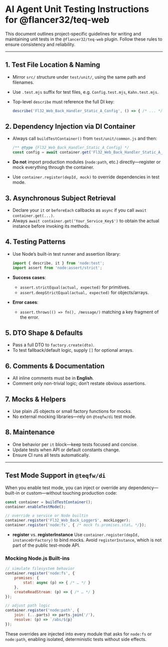 # AI Agent Unit Testing Instructions for @flancer32/teq-web

This document outlines project-specific guidelines for writing and maintaining unit tests in the `@flancer32/teq-web` plugin. Follow these rules to ensure consistency and reliability.

---

## 1. Test File Location & Naming

* Mirror `src/` structure under `test/unit/`, using the same path and filenames.
* Use `.test.mjs` suffix for test files, e.g. `Config.test.mjs`, `Kahn.test.mjs`.
* Top-level `describe` must reference the full DI key:

  ```js
  describe('Fl32_Web_Back_Handler_Static_A_Config', () => { /* ... */ });
  ```

## 2. Dependency Injection via DI Container

* Always call `buildTestContainer()` from `test/unit/common.js` and then:

  ```js
  /** @type {Fl32_Web_Back_Handler_Static_A_Config} */
  const config = await container.get('Fl32_Web_Back_Handler_Static_A_Config$');
  ```
* **Do not** import production modules (`node:path`, etc.) directly—register or mock everything through the container.
* Use `container.register(depId, mock)` to override dependencies in test mode.

## 3. Asynchronous Subject Retrieval

* Declare your `it` or `beforeEach` callbacks as `async` if you call `await container.get(...)`.
* Always `await container.get('Your_Service_Key$')` to obtain the actual instance before invoking its methods.

## 4. Testing Patterns

* Use Node’s built-in test runner and assertion library:

  ```js
  import { describe, it } from 'node:test';
  import assert from 'node:assert/strict';
  ```
* **Success cases**:

    * `assert.strictEqual(actual, expected)` for primitives.
    * `assert.deepStrictEqual(actual, expected)` for objects/arrays.
* **Error cases**:

    * `assert.throws(() => fn(), /message/)` matching a key fragment of the error.

## 5. DTO Shape & Defaults

* Pass a full DTO to `factory.create(dto)`.
* To test fallback/default logic, supply `[]` for optional arrays.

## 6. Comments & Documentation

* All inline comments must be in **English**.
* Comment only non-trivial logic; don’t restate obvious assertions.

## 7. Mocks & Helpers

* Use plain JS objects or small factory functions for mocks.
* No external mocking libraries—rely on `@teqfw/di` test mode.

## 8. Maintenance

* One behavior per `it` block—keep tests focused and concise.
* Update tests when API or default constants change.
* Ensure CI runs all tests automatically.

---

## Test Mode Support in `@teqfw/di`

When you enable test mode, you can inject or override any dependency—built-in or custom—without touching production code:

```js
const container = buildTestContainer();
container.enableTestMode();

// override a service or Node builtin
container.register('Fl32_Web_Back_Logger$', mockLogger);
container.register('node:fs', { /* mock fs.promises.stat… */});
```

* **register** vs. **registerInstance**
  Use `container.register(depId, instanceOrFactory)` to bind mocks. Avoid `registerInstance`, which is not part of the public test-mode API.

### Mocking Node.js Built-ins

```js
// simulate filesystem behavior
container.register('node:fs', {
    promises: {
        stat: async (p) => { /* … */ }
    },
    createReadStream: (p) => { /* … */ }
});

// adjust path logic
container.register('node:path', {
    join: (...parts) => parts.join('/'),
    resolve: (p) => `/abs/${p}`
});
```

These overrides are injected into every module that asks for `node:fs` or `node:path`, enabling isolated, deterministic tests without side effects.
